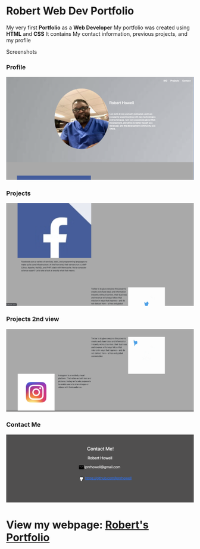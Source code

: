 # Robert Web Dev Portfolio

My very first **Portfolio** as a **Web Developer**
My portfolio was created using **HTML** and **CSS**
It contains My contact information, previous projects, and my profile

Screenshots
 ### Profile
![Alt text](./Assets/portfolio-profile.png "portfolio-profile")

### Projects
![Alt text](./Assets/projects.png "portfolio-projects")

### Projects 2nd view
![Alt text](./Assets/projects2.png "portfolio-project2")

### Contact Me
![Alt text](./Assets/contact.png "portfolio-contact")


# View my webpage: [Robert's Portfolio](https://lpnrhowell.github.io/portfolio/)
